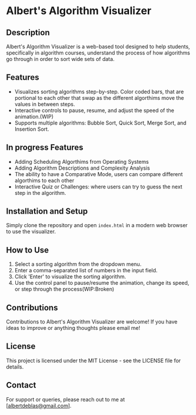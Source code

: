 # Albert's Algorithm Visualizer

## Description
Albert's Algorithm Visualizer is a web-based tool designed to help students, specifically in algorithm courses, understand the process of how algorithms go through in order to sort wide sets of data.

## Features
- Visualizes sorting algorithms step-by-step. Color coded bars, that are portional to each other that swap as the different algorthims move the values in between steps.
- Interactive controls to pause, resume, and adjust the speed of the animation.(WIP)
- Supports multiple algorithms: Bubble Sort, Quick Sort, Merge Sort, and Insertion Sort.

## In progress Features
- Adding Scheduling Algorthims from Operating Systems
- Adding Algorithm Descriptions and Complexity Analysis
- The ability to have a Comparative Mode, users can compare different algorthims to each other
- Interactive Quiz or Challenges: where users can try to guess the next step in the algorithm.
## Installation and Setup
Simply clone the repository and open `index.html` in a modern web browser to use the visualizer.

## How to Use
1. Select a sorting algorithm from the dropdown menu.
2. Enter a comma-separated list of numbers in the input field.
3. Click 'Enter' to visualize the sorting algorithm.
4. Use the control panel to pause/resume the animation, change its speed, or step through the process(WIP:Broken)


## Contributions
Contributions to Albert's Algorithm Visualizer are welcome! If you have ideas to improve or anything thoughts please email me!


## License
This project is licensed under the MIT License - see the LICENSE file for details.


## Contact
For support or queries, please reach out to me at [albertdeblas@gmail.com].
